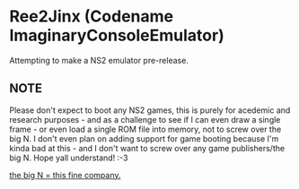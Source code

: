 # Ree2Jinx (Codename ImaginaryConsoleEmulator)
Attempting to make a NS2 emulator pre-release.

## NOTE

Please don't expect to boot any NS2 games, this is purely for acedemic and research purposes - and as a challenge to see if I can even draw a single frame - or even load a single ROM file into memory, not to screw over the big N. I don't even plan on adding support for game booting because I'm kinda bad at this - and I don't want to screw over any game publishers/the big N. Hope yall understand! :-3

[the big N = this fine company.](https://nintendo.com)
